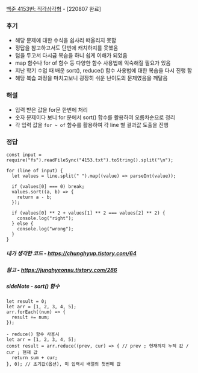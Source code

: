 [백준 4153번: 직각삼각형](https://www.acmicpc.net/problem/4153) - [220807 완료]  

### 후기
- 해당 문제에 대한 수식을 쉽사리 떠올리지 못함
- 정답을 참고하고서도 단번에 캐치하지를 못했음
- 텀을 두고서 다시금 복습을 하니 쉽게 이해가 되었음
- map 함수나 for of 함수 등 다양한 함수 사용법에 익숙해질 필요가 있음
- 지난 학기 수업 때 배운 sort(), reduce() 함수 사용법에 대한 복습을 다시 진행 함
- 해당 복습 과정을 마치고보니 굉장히 쉬운 난이도의 문제였음을 깨달음

### 해설
- 입력 받은 값을 for문 한번에 처리
- 숫자 문제이다 보니 for 문에서 sort() 함수를 활용하여 오름차순으로 정리
- 각 입력 값을 `for ~ of` 함수를 활용하여 각 line 별 결과값 도출을 진행

### 정답
```
const input = require("fs").readFileSync("4153.txt").toString().split("\n");

for (line of input) {
  let values = line.split(" ").map((value) => parseInt(value));

  if (values[0] === 0) break;
  values.sort((a, b) => {
    return a - b;
  });

  if (values[0] ** 2 + values[1] ** 2 === values[2] ** 2) {
    console.log("right");
  } else {
    console.log("wrong");
  }
}
```

##### 내가 생각한 코드 - https://chunghyup.tistory.com/64
##### 참고 - https://junghyeonsu.tistory.com/286

##### sideNote - sort() 함수
```
let result = 0;
let arr = [1, 2, 3, 4, 5];
arr.forEach((num) => {
  result += num;
});

- reduce() 함수 사용시
let arr = [1, 2, 3, 4, 5];
const result = arr.reduce((prev, cur) => { // prev ; 현재까지 누적 값 / cur ; 현재 값
  return sum + cur;
}, 0); // 초기값(옵션), 미 입력시 배열의 첫번째 값

